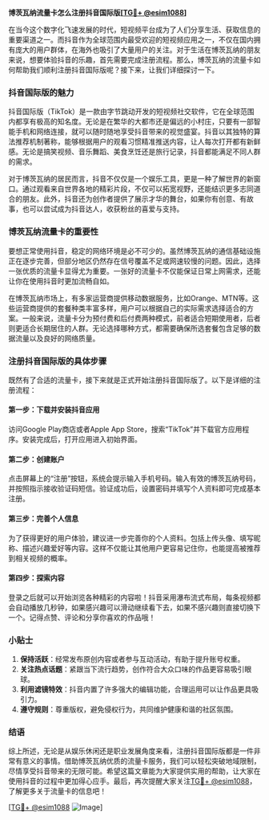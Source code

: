 **博茨瓦纳流量卡怎么注册抖音国际版[[TG💪+ @esim1088](https://t.me/s/esim1088)]**

在当今这个数字化飞速发展的时代，短视频平台成为了人们分享生活、获取信息的重要渠道之一。而抖音作为全球范围内最受欢迎的短视频应用之一，不仅在国内拥有庞大的用户群体，在海外也吸引了大量用户的关注。对于生活在博茨瓦纳的朋友来说，想要体验抖音的乐趣，首先需要完成注册流程。那么，博茨瓦纳的流量卡如何帮助我们顺利注册抖音国际版呢？接下来，让我们详细探讨一下。

### 抖音国际版的魅力

抖音国际版（TikTok）是一款由字节跳动开发的短视频社交软件，它在全球范围内都享有极高的知名度。无论是在繁华的大都市还是偏远的小村庄，只要有一部智能手机和网络连接，就可以随时随地享受抖音带来的视觉盛宴。抖音以其独特的算法推荐机制著称，能够根据用户的观看习惯精准推送内容，让人每次打开都有新鲜感。无论是搞笑视频、音乐舞蹈、美食烹饪还是旅行记录，抖音都能满足不同人群的需求。

对于博茨瓦纳的居民而言，抖音不仅仅是一个娱乐工具，更是一种了解世界的新窗口。通过观看来自世界各地的精彩片段，不仅可以拓宽视野，还能结识更多志同道合的朋友。此外，抖音还为创作者提供了展示才华的舞台，如果你有创意、有故事，也可以尝试成为抖音达人，收获粉丝的喜爱与支持。

### 博茨瓦纳流量卡的重要性

要想正常使用抖音，稳定的网络环境是必不可少的。虽然博茨瓦纳的通信基础设施正在逐步完善，但部分地区仍然存在信号覆盖不足或网速较慢的问题。因此，选择一张优质的流量卡显得尤为重要。一张好的流量卡不仅能保证日常上网需求，还能让你在使用抖音时更加流畅自如。

在博茨瓦纳市场上，有多家运营商提供移动数据服务，比如Orange、MTN等。这些运营商提供的套餐种类丰富多样，用户可以根据自己的实际需求选择适合的方案。一般来说，流量卡分为预付费和后付费两种模式，前者适合短期使用者，后者则更适合长期居住的人群。无论选择哪种方式，都需要确保所选套餐包含足够的数据流量以及良好的网络质量。

### 注册抖音国际版的具体步骤

既然有了合适的流量卡，接下来就是正式开始注册抖音国际版了。以下是详细的注册流程：

#### 第一步：下载并安装抖音应用

访问Google Play商店或者Apple App Store，搜索“TikTok”并下载官方应用程序。安装完成后，打开应用进入初始界面。

#### 第二步：创建账户

点击屏幕上的“注册”按钮，系统会提示输入手机号码。输入有效的博茨瓦纳号码，并按照指示接收验证码短信。验证成功后，设置密码并填写个人资料即可完成基本注册。

#### 第三步：完善个人信息

为了获得更好的用户体验，建议进一步完善你的个人资料。包括上传头像、填写昵称、描述兴趣爱好等内容。这样不仅能让其他用户更容易记住你，也能提高被推荐到相关视频的概率。

#### 第四步：探索内容

登录之后就可以开始浏览各种精彩的内容啦！抖音采用瀑布流式布局，每条视频都会自动播放几秒钟，如果感兴趣可以滑动继续看下去，如果不感兴趣则直接切换下一个。记得点赞、评论和分享你喜欢的作品哦！

### 小贴士

1. **保持活跃**：经常发布原创内容或者参与互动活动，有助于提升账号权重。
2. **关注热点话题**：紧跟当下流行趋势，创作符合大众口味的作品更容易吸引眼球。
3. **利用滤镜特效**：抖音内置了许多强大的编辑功能，合理运用可以让作品更具吸引力。
4. **遵守规则**：尊重版权，避免侵权行为，共同维护健康和谐的社区氛围。

### 结语

综上所述，无论是从娱乐休闲还是职业发展角度来看，注册抖音国际版都是一件非常有意义的事情。借助博茨瓦纳优质的流量卡服务，我们可以轻松突破地域限制，尽情享受抖音带来的无限可能。希望这篇文章能为大家提供实用的帮助，让大家在使用抖音的过程中更加得心应手。最后，再次提醒大家关注[TG💪+ @esim1088](https://t.me/s/esim1088)，了解更多关于流量卡的信息吧！

[[TG💪+ @esim1088](https://t.me/s/esim1088) ![Image](https://i.postimg.cc/4NQfJmqS/Snipaste-2025-05-13-00-14-12.png)]